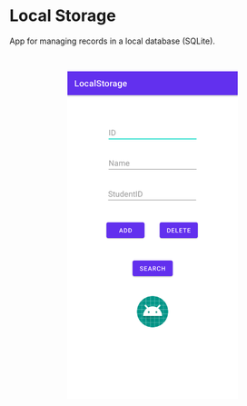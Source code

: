 # Local Storage

App for managing records in a local database (SQLite).

<br/>
<p align="center">
  <img width="300" height="auto" src="screenShot1.png">
</p>
